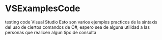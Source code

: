 # VSExamplesCode
testing code Visual Studio
Esto son varios ejemplos practicos de la sintaxis del uso de ciertos comandos de C#, espero sea de alguna utilidad a las personas que realicen algun tipo de consulta

